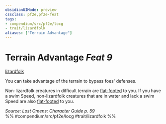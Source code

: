 ```yaml
---
obsidianUIMode: preview
cssclass: pf2e,pf2e-feat
tags:
- compendium/src/pf2e/locg
- trait/lizardfolk
aliases: ["Terrain Advantage"]
---
```

# Terrain Advantage  *Feat 9*  
[lizardfolk](../../Rules/traits/lizardfolk-b1.md)  


You can take advantage of the terrain to bypass foes' defenses.

Non-lizardfolk creatures in difficult terrain are [flat-footed](../../Rules/conditions.md#Flat-footed) to you. If you have a swim Speed, non-lizardfolk creatures that are in water and lack a swim Speed are also [flat-footed](../../Rules/conditions.md#Flat-footed) to you.

*Source: Lost Omens: Character Guide p. 59*  
%% #compendium/src/pf2e/locg #trait/lizardfolk %%